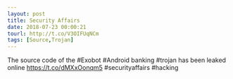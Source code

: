 ```yaml
---
layout: post
title: Security Affairs
date: 2018-07-23 00:00:21
tourl: http://t.co/V3OIFUqNCm
tags: [Source,Trojan]
---
```

The source code of the #Exobot #Android banking #trojan has been leaked online
https://t.co/dMXxOonqm5
#securityaffairs #hacking